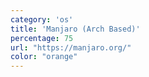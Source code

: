 ```yaml
---
category: 'os'
title: 'Manjaro (Arch Based)'
percentage: 75
url: "https://manjaro.org/"
color: "orange"
---
```

